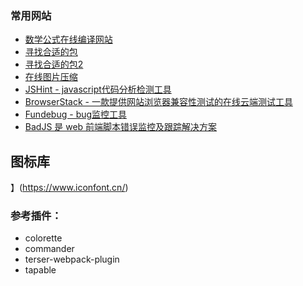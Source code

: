 ### 常用网站
+ [数学公式在线编译网站](https://private.codecogs.com/latex/eqneditor.php)
+ [寻找合适的包](https://npm.devtool.tech/)
+ [寻找合适的包2](https://skypack.dev/)
+ [在线图片压缩](https://tinypng.com/)
+ [JSHint - javascript代码分析检测工具](jshint.com/)
+ [BrowserStack - 一款提供网站浏览器兼容性测试的在线云端测试工具](browserstack.com/)
+ [Fundebug - bug监控工具]()
+ [BadJS 是 web 前端脚本错误监控及跟踪解决方案](https://github.com/BetterJS/doc)

## 图标库
】(https://www.iconfont.cn/)

### 参考插件：
+ colorette
+ commander
+ terser-webpack-plugin
+ tapable